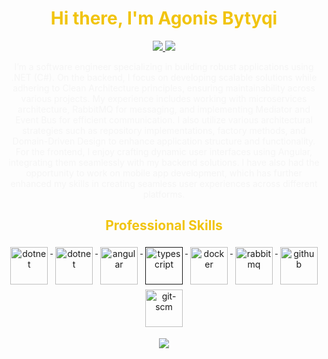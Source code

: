<h1 align="center" style="color: #f1c40f;">Hi there, I'm Agonis Bytyqi</h1>

<p align="center"> 
  <a href="https://github.com/agonisbytyqi" alt="agonis's github">
    <img src="https://img.shields.io/badge/-@agonisbytyqi-%23181717?style=flat-square&logo=github" />
  </a>
  <a href="https://www.linkedin.com/in/agonis-bytyqi-62945419b" alt="agonis's linkedin">
    <img src="https://img.shields.io/badge/-agonis%20bytyqi-blue?style=flat-square&logo=Linkedin&logoColor=white" />
  </a>
</p>

<p align="center" style="color: #f5f5f5;">
  I’m a software engineer specializing in building robust applications using .NET (C#). On the backend, I focus on developing scalable solutions while adhering to Clean Architecture principles, ensuring maintainability across various projects. My experience includes working with microservices architecture, RabbitMQ for messaging, and implementing Mediator and Event Bus for efficient communication. I also utilize various architectural strategies such as repository implementations, factory methods, and Domain-Driven Design to enhance application structure and functionality. For the frontend, I enjoy crafting dynamic user interfaces using Angular, integrating them seamlessly with my backend solutions. I have also had the opportunity to work on mobile app development, which has further enhanced my skills in creating seamless user experiences across different platforms.
</p>

<h2 align="center" style="color: #f1c40f;">Professional Skills</h2>

<p align="center">
  <a href="https://dotnet.microsoft.com/">
    <img src="https://www.vectorlogo.zone/logos/dotnet/dotnet-ar21.svg" alt="dotnet" height="60px" style="vertical-align:top; margin:4px;">
  </a>
  <a href="https://dotnet.microsoft.com/">
    <img src="https://upload.wikimedia.org/wikipedia/commons/e/ee/.NET_Core_Logo.svg" height="60px" alt="dotnet" style="vertical-align:top; margin:4px;">
  </a>
  <a href="https://angular.io">
    <img src="https://www.vectorlogo.zone/logos/angular/angular-ar21.svg" alt="angular" height="60px" style="vertical-align:top; margin:4px;">
  </a>
  <a href="">
    <img src="https://www.vectorlogo.zone/logos/typescriptlang/typescriptlang-ar21.svg" alt="typescript" height="60px" style="vertical-align:top; margin:4px;">
  </a>  
  <a href="https://hub.docker.com/">
    <img src="https://www.vectorlogo.zone/logos/docker/docker-ar21.svg" alt="docker" height="60px" style="vertical-align:top; margin:4px">
  </a>
  <a href="https://www.rabbitmq.com">
    <img src="https://www.vectorlogo.zone/logos/rabbitmq/rabbitmq-ar21.svg" alt="rabbitmq" height="60px" style="vertical-align:top; margin:4px">
  </a>
  <a href="https://www.github.com">
    <img src="https://www.vectorlogo.zone/logos/github/github-ar21.svg" alt="github" height="60px" style="vertical-align:top; margin:4px">
  </a>
  <a href="https://www.git.com">
    <img src="https://www.vectorlogo.zone/logos/git-scm/git-scm-ar21.svg" alt="git-scm" height="60px" style="vertical-align:top; margin:4px">
  </a>
</p>

<p align="center">
  <a href="#" alt="agonis's github stats">
    <img src="https://github-readme-stats.vercel.app/api?username=agonisbytyqi" />
  </a>
</p>


